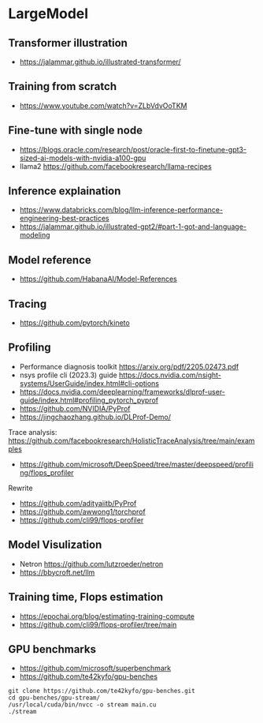 # LargeModel

## Transformer illustration
- https://jalammar.github.io/illustrated-transformer/

## Training from scratch
- https://www.youtube.com/watch?v=ZLbVdvOoTKM
  
## Fine-tune with single node
- https://blogs.oracle.com/research/post/oracle-first-to-finetune-gpt3-sized-ai-models-with-nvidia-a100-gpu
- llama2 https://github.com/facebookresearch/llama-recipes

## Inference explaination
- https://www.databricks.com/blog/llm-inference-performance-engineering-best-practices
- https://jalammar.github.io/illustrated-gpt2/#part-1-got-and-language-modeling


## Model reference
- https://github.com/HabanaAI/Model-References

## Tracing
- https://github.com/pytorch/kineto

## Profiling
- Performance diagnosis toolkit https://arxiv.org/pdf/2205.02473.pdf
- nsys profile cli (2023.3) guide https://docs.nvidia.com/nsight-systems/UserGuide/index.html#cli-options
- https://docs.nvidia.com/deeplearning/frameworks/dlprof-user-guide/index.html#profiling_pytorch_pyprof
- https://github.com/NVIDIA/PyProf
- https://jingchaozhang.github.io/DLProf-Demo/

Trace analysis: https://github.com/facebookresearch/HolisticTraceAnalysis/tree/main/examples

- https://github.com/microsoft/DeepSpeed/tree/master/deepspeed/profiling/flops_profiler
 
Rewrite
- https://github.com/adityaiitb/PyProf
- https://github.com/awwong1/torchprof
- https://github.com/cli99/flops-profiler

## Model Visulization 
- Netron https://github.com/lutzroeder/netron
- https://bbycroft.net/llm
  
## Training time, Flops estimation
- https://epochai.org/blog/estimating-training-compute
- https://github.com/cli99/flops-profiler/tree/main

## GPU benchmarks
- https://github.com/microsoft/superbenchmark
- https://github.com/te42kyfo/gpu-benches
```
git clone https://github.com/te42kyfo/gpu-benches.git
cd gpu-benches/gpu-stream/
/usr/local/cuda/bin/nvcc -o stream main.cu
./stream
```
